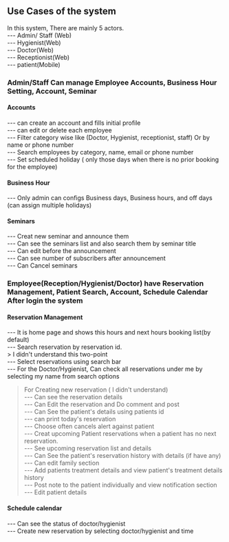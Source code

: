 ## Use Cases of the system
In this system, There are mainly 5 actors. 
<br>--- Admin/ Staff (Web)
<br>--- Hygienist(Web)
<br>--- Doctor(Web)
<br>--- Receptionist(Web)
<br>--- patient(Mobile)

### Admin/Staff Can manage Employee Accounts, Business Hour Setting, Account, Seminar
#### Accounts 
--- can create an account and fills initial profile
<br>--- can edit or delete each employee 
<br>--- Filter category wise like (Doctor, Hygienist, receptionist, staff) Or by name or phone number
<br>--- Search employees by category, name, email or phone number
<br>--- Set scheduled holiday ( only those days when there is no prior booking for the employee)
#### Business Hour
--- Only admin can configs Business days, Business hours, and off days (can assign multiple holidays)
#### Seminars
--- Creat new seminar and announce them
<br>--- Can see the seminars list  and also search them by seminar title
<br>--- Can edit before the announcement
<br>--- Can see number of subscribers after announcement
<br>--- Can Cancel seminars
### Employee(Reception/Hygienist/Doctor) have Reservation Management, Patient Search, Account, Schedule Calendar After login the system
#### Reservation Management
--- It is home page and shows this hours and next hours booking list(by default)
<br>--- Search reservation by reservation id. 
<br> > I didn't understand this two-point 
<br>--- Select reservations using search bar
<br>--- For the Doctor/Hygienist, Can check all reservations under me by selecting my name from search options
> For Creating new reservation ( I didn't understand)
<br>--- Can see the reservation details 
<br>--- Can Edit the reservation and Do comment and post
<br>--- Can See the patient's details using patients id
<br>--- can print today's reservation
<br>--- Choose often cancels alert against patient
<br>--- Creat upcoming Patient reservations when a patient has no next reservation.
<br>--- See upcoming reservation list and details
<br>--- Can See the patient's reservation history with details (if have any)
<br>--- Can edit family section 
<br>--- Add patients treatment details and view patient's treatment details history
<br>--- Post note to the patient individually and view notification section
<br>--- Edit patient details
#### Schedule calendar
--- Can see the status of doctor/hygienist
<br>--- Create new reservation by selecting doctor/hygienist and time

